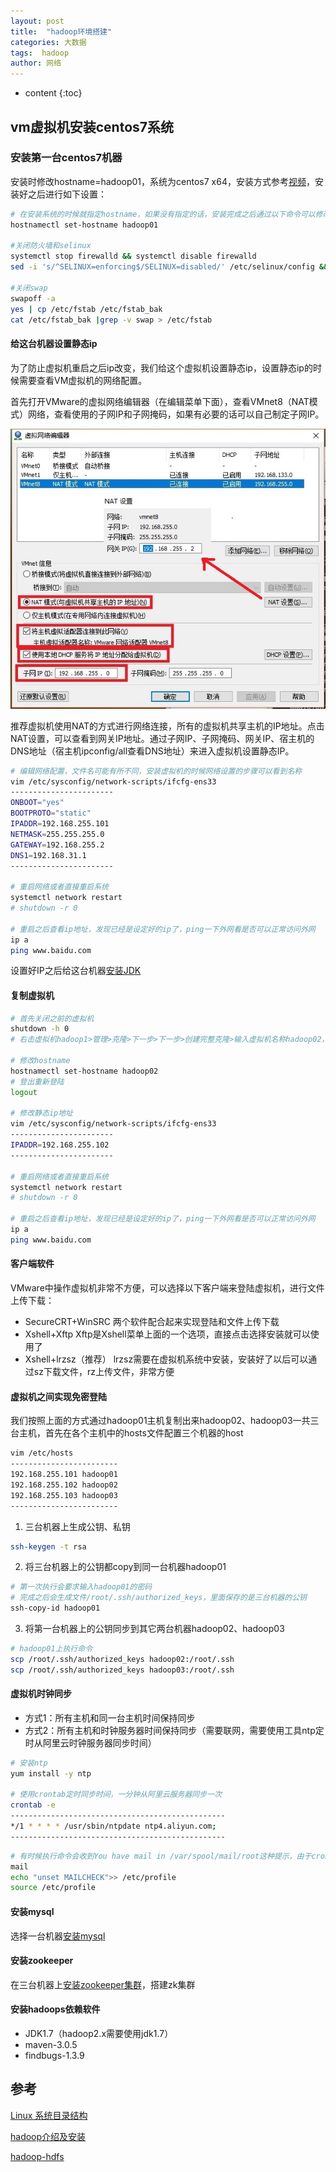 ```yaml
---
layout: post
title:  "hadoop环境搭建"
categories: 大数据
tags:  hadoop
author: 网络
---
```


* content
{:toc}









## vm虚拟机安装centos7系统

### 安装第一台centos7机器

安装时修改hostname=hadoop01，系统为centos7 x64，安装方式参考[视频](/images/bigdata/vmware安装centos7.4简易教程.mp4)，安装好之后进行如下设置：

```bash
# 在安装系统的时候就指定hostname，如果没有指定的话，安装完成之后通过以下命令可以修改hostname
hostnamectl set-hostname hadoop01

#关闭防火墙和selinux
systemctl stop firewalld && systemctl disable firewalld
sed -i 's/^SELINUX=enforcing$/SELINUX=disabled/' /etc/selinux/config && setenforce 0

#关闭swap
swapoff -a
yes | cp /etc/fstab /etc/fstab_bak
cat /etc/fstab_bak |grep -v swap > /etc/fstab
```

#### 给这台机器设置静态ip

为了防止虚拟机重启之后ip改变，我们给这个虚拟机设置静态ip，设置静态ip的时候需要查看VM虚拟机的网络配置。

首先打开VMware的虚拟网络编辑器（在编辑菜单下面），查看VMnet8（NAT模式）网络，查看使用的子网IP和子网掩码，如果有必要的话可以自己制定子网IP。

![vmware-network.jpg](/images/bigdata/vmware-network.jpg)

推荐虚拟机使用NAT的方式进行网络连接，所有的虚拟机共享主机的IP地址。点击NAT设置，可以查看到网关IP地址。通过子网IP、子网掩码、网关IP、宿主机的DNS地址（宿主机ipconfig/all查看DNS地址）来进入虚拟机设置静态IP。

```bash
# 编辑网络配置，文件名可能有所不同，安装虚拟机的时候网络设置的步骤可以看到名称
vim /etc/sysconfig/network-scripts/ifcfg-ens33
-----------------------
ONBOOT="yes"
BOOTPROTO="static"
IPADDR=192.168.255.101
NETMASK=255.255.255.0
GATEWAY=192.168.255.2
DNS1=192.168.31.1
-----------------------

# 重启网络或者直接重启系统
systemctl network restart
# shutdown -r 0

# 重启之后查看ip地址，发现已经是设定好的ip了，ping一下外网看是否可以正常访问外网
ip a
ping www.baidu.com
```

设置好IP之后给这台机器[安装JDK](https://qigangzhong.github.io/2019/08/13/kafka/#%E5%AE%89%E8%A3%85jdk8)

#### 复制虚拟机

```bash
# 首先关闭之前的虚拟机
shutdown -h 0
# 右击虚拟机hadoop1>管理>克隆>下一步>下一步>创建完整克隆>输入虚拟机名称hadoop02，完成之后登陆进入

# 修改hostname
hostnamectl set-hostname hadoop02
# 登出重新登陆
logout

# 修改静态ip地址
vim /etc/sysconfig/network-scripts/ifcfg-ens33
-----------------------
IPADDR=192.168.255.102
-----------------------

# 重启网络或者直接重启系统
systemctl network restart
# shutdown -r 0

# 重启之后查看ip地址，发现已经是设定好的ip了，ping一下外网看是否可以正常访问外网
ip a
ping www.baidu.com
```

#### 客户端软件

VMware中操作虚拟机非常不方便，可以选择以下客户端来登陆虚拟机，进行文件上传下载：

* SecureCRT+WinSRC
  两个软件配合起来实现登陆和文件上传下载
* Xshell+Xftp
  Xftp是Xshell菜单上面的一个选项，直接点击选择安装就可以使用了
* Xshell+lrzsz（推荐）
  lrzsz需要在虚拟机系统中安装，安装好了以后可以通过sz下载文件，rz上传文件，非常方便

#### 虚拟机之间实现免密登陆

我们按照上面的方式通过hadoop01主机复制出来hadoop02、hadoop03一共三台主机，首先在各个主机中的hosts文件配置三个机器的host

```bash
vim /etc/hosts
------------------------
192.168.255.101 hadoop01
192.168.255.102 hadoop02
192.168.255.103 hadoop03
------------------------
```

1. 三台机器上生成公钥、私钥

```bash
ssh-keygen -t rsa
```

2. 将三台机器上的公钥都copy到同一台机器hadoop01

```bash
# 第一次执行会要求输入hadoop01的密码
# 完成之后会生成文件/root/.ssh/authorized_keys，里面保存的是三台机器的公钥
ssh-copy-id hadoop01
```

3. 将第一台机器上的公钥同步到其它两台机器hadoop02、hadoop03

```bash
# hadoop01上执行命令
scp /root/.ssh/authorized_keys hadoop02:/root/.ssh
scp /root/.ssh/authorized_keys hadoop03:/root/.ssh
```

#### 虚拟机时钟同步

* 方式1：所有主机和同一台主机时间保持同步
* 方式2：所有主机和时钟服务器时间保持同步（需要联网，需要使用工具ntp定时从阿里云时钟服务器同步时间）

```bash
# 安装ntp
yum install -y ntp

# 使用crontab定时同步时间，一分钟从阿里云服务器同步一次
crontab -e
------------------------------------------------
*/1 * * * * /usr/sbin/ntpdate ntp4.aliyun.com;
------------------------------------------------
```

```bash
# 有时候执行命令会收到You have mail in /var/spool/mail/root这种提示，由于crontab操作引起的，可以关闭提示
mail
echo "unset MAILCHECK">> /etc/profile
source /etc/profile
```

#### 安装mysql

选择一台机器[安装mysql](https://qigangzhong.github.io/2019/09/25/MySql/#centos7%E9%80%9A%E8%BF%87yum%E6%96%B9%E5%BC%8F%E5%AE%89%E8%A3%85mysql57)

#### 安装zookeeper

在三台机器上[安装zookeeper集群](https://qigangzhong.github.io/2019/05/20/zookeeper/#%E4%B8%80%E5%AE%89%E8%A3%85%E9%85%8D%E7%BD%AE)，搭建zk集群

#### 安装hadoops依赖软件

* JDK1.7（hadoop2.x需要使用jdk1.7）
* maven-3.0.5
* findbugs-1.3.9

## 参考

[Linux 系统目录结构](https://www.runoob.com/linux/linux-system-contents.html)

[hadoop介绍及安装](https://github.com/QigangZhong/qigangzhong.github.io/blob/master/articles/hadoop/itcast-Hadoop-intro-install.md)

[hadoop-hdfs](https://github.com/QigangZhong/qigangzhong.github.io/blob/master/articles/hadoop/itcast-hadoop-hdfs.md)
